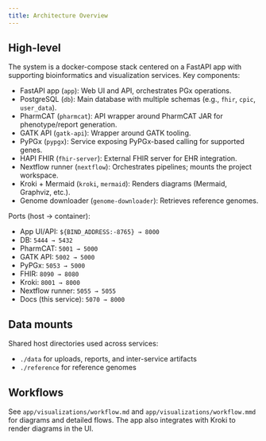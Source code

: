 ```yaml
---
title: Architecture Overview
---
```


## High-level

The system is a docker-compose stack centered on a FastAPI app with supporting bioinformatics and visualization services. Key components:

- FastAPI app (`app`): Web UI and API, orchestrates PGx operations.
- PostgreSQL (`db`): Main database with multiple schemas (e.g., `fhir`, `cpic`, `user_data`).
- PharmCAT (`pharmcat`): API wrapper around PharmCAT JAR for phenotype/report generation.
- GATK API (`gatk-api`): Wrapper around GATK tooling.
- PyPGx (`pypgx`): Service exposing PyPGx-based calling for supported genes.
- HAPI FHIR (`fhir-server`): External FHIR server for EHR integration.
- Nextflow runner (`nextflow`): Orchestrates pipelines; mounts the project workspace.
- Kroki + Mermaid (`kroki`, `mermaid`): Renders diagrams (Mermaid, Graphviz, etc.).
- Genome downloader (`genome-downloader`): Retrieves reference genomes.

Ports (host → container):

- App UI/API: `${BIND_ADDRESS:-8765} → 8000`
- DB: `5444 → 5432`
- PharmCAT: `5001 → 5000`
- GATK API: `5002 → 5000`
- PyPGx: `5053 → 5000`
- FHIR: `8090 → 8080`
- Kroki: `8001 → 8000`
- Nextflow runner: `5055 → 5055`
- Docs (this service): `5070 → 8000`

## Data mounts

Shared host directories used across services:

- `./data` for uploads, reports, and inter-service artifacts
- `./reference` for reference genomes

## Workflows

See `app/visualizations/workflow.md` and `app/visualizations/workflow.mmd` for diagrams and detailed flows. The app also integrates with Kroki to render diagrams in the UI.
